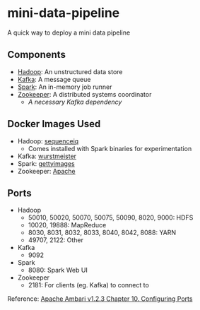 # mini-data-pipeline
A quick way to deploy a mini data pipeline 

## Components
- [Hadoop](http://hadoop.apache.org/): An unstructured data store
- [Kafka](https://kafka.apache.org/): A message queue
- [Spark](https://spark.apache.org/): An in-memory job runner
- [Zookeeper](https://zookeeper.apache.org/): A distributed systems coordinator
    - *A necessary Kafka dependency*

## Docker Images Used
- Hadoop: [sequenceiq](https://hub.docker.com/r/sequenceiq/spark/)
    - Comes installed with Spark binaries for experimentation
- Kafka: [wurstmeister](https://hub.docker.com/r/wurstmeister/kafka/)
- Spark: [gettyimages](https://hub.docker.com/r/gettyimages/spark/)
- Zookeeper:  [Apache](https://hub.docker.com/_/zookeeper/)

## Ports
- Hadoop
    - 50010, 50020, 50070, 50075, 50090, 8020, 9000: HDFS
    - 10020, 19888: MapReduce
    - 8030, 8031, 8032, 8033, 8040, 8042, 8088: YARN
    - 49707, 2122: Other
- Kafka
    - 9092
- Spark
    - 8080: Spark Web UI
- Zookeeper
    - 2181: For clients (eg. Kafka) to connect to
    
Reference: [Apache Ambari v1.2.3 Chapter 10. Configuring Ports
](https://ambari.apache.org/1.2.3/installing-hadoop-using-ambari/content/reference_chap2.html)